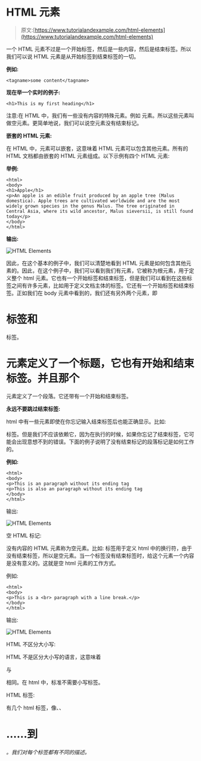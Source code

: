 # HTML 元素

> 原文:[https://www.tutorialandexample.com/html-elements](https://www.tutorialandexample.com/html-elements)

一个 HTML 元素不过是一个开始标签，然后是一些内容，然后是结束标签。所以我们可以说 HTML 元素是从开始标签到结束标签的一切。

**例如:**

```
<tagname>some content</tagname>
```

**现在举一个实时的例子:**

```
<h1>This is my first heading</h1>
```

注意:在 HTML 中，我们有一些没有内容的特殊元素。例如
元素。所以这些元素叫做空元素。更简单地说，我们可以说空元素没有结束标记。

**嵌套的 HTML 元素:**

在 HTML 中，元素可以嵌套，这意味着 HTML 元素可以包含其他元素。所有的 HTML 文档都由嵌套的 HTML 元素组成。以下示例有四个 HTML 元素:

**举例:**

```
<html>
<body>
<h1>Apple</h1>
<p>An apple is an edible fruit produced by an apple tree (Malus domestica). Apple trees are cultivated worldwide and are the most widely grown species in the genus Malus. The tree originated in Central Asia, where its wild ancestor, Malus sieversii, is still found today</p>
</body>
</html>

```

**输出:**

![HTML Elements](../Images/80055ca264e06370c4a815a4ddb03376.png)

因此，在这个基本的例子中，我们可以清楚地看到 HTML 元素是如何包含其他元素的。因此，在这个例子中，我们可以看到我们有元素，它被称为根元素，用于定义整个 html 元素。它也有一个开始标签和结束标签，但是我们可以看到在这些标签之间有许多元素，比如用于定义文档主体的标签。它还有一个开始标签和结束标签。正如我们在 body 元素中看到的，我们还有另外两个元素，即

# 标签和

标签。

# 元素定义了一个标题，它也有开始和结束标签。并且那个

元素定义了一个段落。它还带有一个开始和结束标签。

**永远不要跳过结束标签:**

html 中有一些元素即使在你忘记输入结束标签后也能正确显示。比如:

标签。但是我们不应该依赖它，因为在执行的时候，如果你忘记了结束标签，它可能会出现意想不到的错误。下面的例子说明了没有结束标记的段落标记是如何工作的。

**例如:**

```
<html>
<body>
<p>This is an paragraph without its ending tag
<p>This is also an paragraph without its ending tag
</body>
</html>

```

输出:

![HTML Elements](../Images/61439711f31b8482ce4b010041ac8692.png)

空 HTML 标记:

没有内容的 HTML 元素称为空元素。比如:
标签用于定义 html 中的换行符，由于没有结束标签，所以是空元素。当一个标签没有结束标签时，给这个元素一个内容是没有意义的。这就是空 html 元素的工作方式。

例如:

```
<html>
<body>
<p>This is a <br> paragraph with a line break.</p>
</body>
</html>

```

输出:

![HTML Elements](../Images/0cd466298327539158e895e766e5d283.png)

HTML 不区分大小写:

HTML 不是区分大小写的语言，这意味着

与

相同。在 html 中，标准不需要小写标签。

HTML 标签:

有几个 html 标签，像、、

# ……到

###### 。我们对每个标签都有不同的描述。